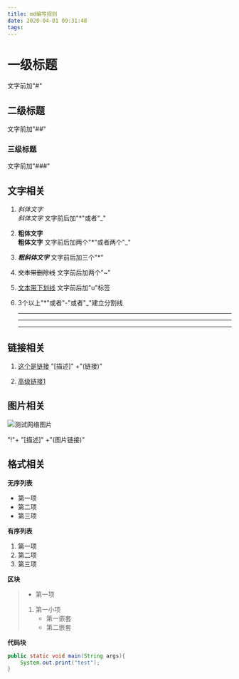 ```yaml
---
title: md编写规则
date: 2020-04-01 09:31:48
tags:
---
```




# 一级标题  
文字前加"#"

## 二级标题
文字前加"##"

### 三级标题
文字前加"###"




## 文字相关

1. *斜体文字*  
   _斜体文字_
   文字前后加"*"或者"_"   

2. **粗体文字**  
   __粗体文字__
   文字前后加两个"*"或者两个"_"  

3. ***粗斜体文字***
   文字前后加三个"*"

4. ~~文本带删除线~~
   文字前后加两个"~"

5. <u>文本带下划线</u>
   文字前后加"u"标签

6. 3个以上"*"或者"-"或者"_"建立分割线
   ****
   ---
   ___




## 链接相关


1. [这个是链接](www.baidu.com)
  "[描述]" +"(链接)"

2. [高级链接1][1]

[1]: http://www.baidu.com

## 图片相关
![测试网络图片](https://www.google.com/images/branding/googlelogo/2x/googlelogo_color_272x92dp.png)

"!"+ "[描述]" +"(图片链接)"

     

## 格式相关

**无序列表**
* 第一项
* 第二项
* 第三项

**有序列表**

  1. 第一项  
  2. 第二项
  3. 第三项


**区块**

> * 第一项
> 1. 第一小项  
>    - 第一嵌套  
>    - 第二嵌套



**代码块**

```java
public static void main(String args){
    System.out.print("test");
}
```
